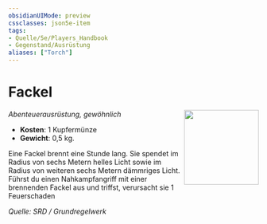 ```yaml
---
obsidianUIMode: preview
cssclasses: json5e-item
tags:
- Quelle/5e/Players_Handbook
- Gegenstand/Ausrüstung
aliases: ["Torch"]
---
```

# Fackel
*Abenteuerausrüstung, gewöhnlich*
<img src="Symbolik/Gegenstände.webp" align="right" width="150">

- **Kosten**: 1 Kupfermünze
- **Gewicht**: 0,5 kg.

Eine Fackel brennt eine Stunde lang. Sie spendet im Radius von sechs Metern helles Licht sowie im Radius von weiteren sechs Metern dämmriges Licht. Führst du einen Nahkampfangriff mit einer brennenden Fackel aus und triffst, verursacht sie 1 Feuerschaden

*Quelle: SRD / Grundregelwerk*